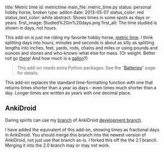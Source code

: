 title: Metric time
id: metrictime
main_file: metric_time.py
status: personal hobby horse, broken
type: addon
date: 2013-05-07
status_color: red
status_text_color: white
abstract: Shows times in some spots as days or years.
first_image: Studied%20in%20days.png
first_alt: The time studied is shown in days, not hours.

This add-on is just me riding my favorite hobby horse,
[metric time](http://en.wikipedia.org/wiki/Decimal_time#Fractional_days).
I think splitting days into hours, minutes and seconds is about as
silly as splitting lengths into inches, feet, yards, rods, chains and
miles or using pounds and ounces and stones and who-knows-what else for
mass. (Or weight. Better not go
[there](http://en.wikipedia.org/wiki/Slug_(mass))! And how much is a
[gallon](http://en.wikipedia.org/wiki/Gallon)‽)

<blockquote class="nb">
This add-on needs extra Python packages. See the
<q><a href="Batteries.html">Batteries</a></q> page for details.
</blockquote>

This add-on replaces the standard time-formatting function with one
that returns times shorter than a year as days – even times much
shorter than a day. Longer times are written as years with one decimal
place.

## AnkiDroid

Daring spirits can use my
[branch](https://github.com/ospalh/Anki-Android/tree/feature-metric-time)
of AnkiDroid
[development branch](https://github.com/ankidroid/Anki-Android/tree/v2.1-dev).

I have added the equivalent of this add-on, showing times as fractional
days in AnkiDroid. You should merge this branch into the newest
version of AnkiDroid, not just use that branch as-is. I forked this off
the the 2.1 branch. Merging it into the 2.0 branch may or
may not work.

